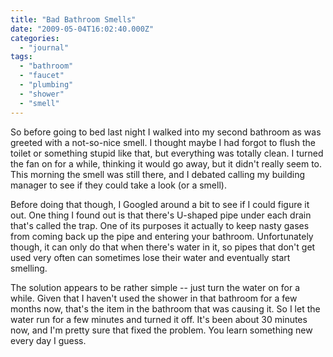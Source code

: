 ```yaml
---
title: "Bad Bathroom Smells"
date: "2009-05-04T16:02:40.000Z"
categories: 
  - "journal"
tags: 
  - "bathroom"
  - "faucet"
  - "plumbing"
  - "shower"
  - "smell"
---
```


So before going to bed last night I walked into my second bathroom as was greeted with a not-so-nice smell. I thought maybe I had forgot to flush the toilet or something stupid like that, but everything was totally clean. I turned the fan on for a while, thinking it would go away, but it didn't really seem to. This morning the smell was still there, and I debated calling my building manager to see if they could take a look (or a smell).

Before doing that though, I Googled around a bit to see if I could figure it out. One thing I found out is that there's U-shaped pipe under each drain that's called the trap. One of its purposes it actually to keep nasty gases from coming back up the pipe and entering your bathroom. Unfortunately though, it can only do that when there's water in it, so pipes that don't get used very often can sometimes lose their water and eventually start smelling.

The solution appears to be rather simple -- just turn the water on for a while. Given that I haven't used the shower in that bathroom for a few months now, that's the item in the bathroom that was causing it. So I let the water run for a few minutes and turned it off. It's been about 30 minutes now, and I'm pretty sure that fixed the problem. You learn something new every day I guess.
